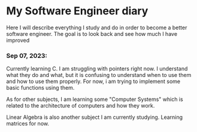 # My Software Engineer diary

Here I will describe everything I study and do in order to become a better software engineer. The goal is to look back and see how much I have improved

### Sep 07, 2023:

Currently learning C. I am struggling with pointers right now. I understand what they do and what, but it is confusing to understand when to use them and how to use them properly. For now, i am trying to implement some basic functions using them.

As for other subjects, I am learning some "Computer Systems" which is related to the architecture of computers and how they work.

Linear Algebra is also another subject I am currently studying. Learning matrices for now.
